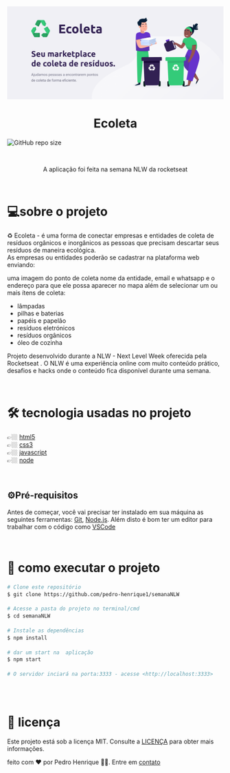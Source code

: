 <img src="github/banner.png" align="center" width='800' />

<h1 align="center">Ecoleta</h1>

![GitHub repo size](https://img.shields.io/github/repo-size/pedro-henrique1/semanaNLW)

<br>

<p align="center">A aplicação foi feita na semana NLW da rocketseat</p>

<br>

# 💻sobre o projeto

<p>
♻️ Ecoleta - é uma forma de conectar empresas e entidades de coleta de resíduos orgânicos e inorgânicos as pessoas que precisam descartar seus resíduos de maneira ecológica.<br>
As empresas ou entidades poderão se cadastrar na plataforma web enviando:
</p>

</p> uma imagem do ponto de coleta
nome da entidade, email e whatsapp
e o endereço para que ele possa aparecer no mapa
além de selecionar um ou mais ítens de coleta:
<p>
  <ul>
    <li>lâmpadas</li>
    <li>pilhas e baterias</li>
    <li>papéis e papelão</li>
    <li>resíduos eletrónicos</li>
    <li>resíduos orgânicos</li>
    <li>óleo de cozinha</li>
  </ul>

</p> Projeto desenvolvido durante a NLW - Next Level Week oferecida pela Rocketseat . O NLW é uma experiência online com muito conteúdo prático, desafios e hacks onde o conteúdo fica disponível durante uma semana.
<p>

<br>

# 🛠️ tecnologia usadas no projeto

👉🏼 [html5](https://developer.mozilla.org/pt-BR/docs/Web/HTML)<br>
👉🏼 [css3](https://developer.mozilla.org/pt-br/docs/web/css)<br>
👉🏼 [javascript](https://developer.mozilla.org/pt-BR/docs/Web/JavaScript/About_JavaScript)<br>
👉🏼 [node](https://nodejs.org/en/)

<br>

## ⚙️Pré-requisitos

Antes de começar, você vai precisar ter instalado em sua máquina as seguintes ferramentas:
[Git](https://git-scm.com), [Node.js](https://nodejs.org/en/).
Além disto é bom ter um editor para trabalhar com o código como [VSCode](https://code.visualstudio.com/)

<br>

# 🎉 como executar o projeto

```bash
# Clone este repositório
$ git clone https://github.com/pedro-henrique1/semanaNLW

# Acesse a pasta do projeto no terminal/cmd
$ cd semanaNLW

# Instale as dependências
$ npm install

# dar um start na  aplicação
$ npm start

# O servidor inciará na porta:3333 - acesse <http://localhost:3333>
```

<br>
<br>

# 📝 licença

Este projeto está sob a licença MIT. Consulte a [LICENÇA](/LICENSE) para obter mais informações.

feito com ❤️ por Pedro Henrique 👏🏼. Entre em [contato](https://www.linkedin.com/in/pedro-henrique-silva-rodrigues-0544ab199/)
